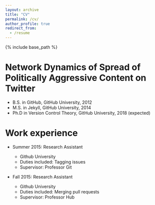 ```yaml
---
layout: archive
title: "CV"
permalink: /cv/
author_profile: true
redirect_from:
  - /resume
---
```


{% include base_path %}

Network Dynamics of Spread of Politically Aggressive Content on Twitter
======
* B.S. in GitHub, GitHub University, 2012
* M.S. in Jekyll, GitHub University, 2014
* Ph.D in Version Control Theory, GitHub University, 2018 (expected)

Work experience
======
* Summer 2015: Research Assistant
  * Github University
  * Duties included: Tagging issues
  * Supervisor: Professor Git

* Fall 2015: Research Assistant
  * Github University
  * Duties included: Merging pull requests
  * Supervisor: Professor Hub
  

